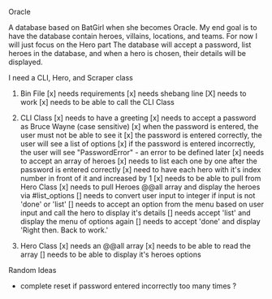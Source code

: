 Oracle

A database based on BatGirl when she becomes Oracle. My end goal is to have the database contain heroes, villains, locations, and teams. For now I will just focus on the Hero part The database will accept a password, list heroes in the database, and when a hero is chosen, their details will be displayed.

I need a CLI, Hero, and Scraper class

1. Bin File
  [x] needs requirements
  [x] needs shebang line
  [X] needs to work
  [x] needs to be able to call the CLI Class
2. CLI Class
  [x] needs to have a greeting
  [x] needs to accept a password as Bruce Wayne (case sensitive)
  [x] when the password is entered, the user must not be able to see it
  [x] the password is entered correctly, the user will see a list of options
  [x] if the password is entered incorrectly, the user will see "PasswordError" - an error to be defined later
  [x] needs to accept an array of heroes
  [x] needs to list each one by one after the password is entered correctly
  [x] need to have each hero with it's index number in front of it and increased by 1
  [x] needs to be able to pull from Hero Class
  [x] needs to pull Heroes @@all array and display the heroes via #list_options
  [] needs to convert user input to integer if input is not 'done' or 'list'
  [] needs to accept an option from the menu based on user input and call the hero to display it's details
  [] needs accept 'list' and display the menu of options again
  [] needs to accept 'done' and display 'Right then. Back to work.'

3. Hero Class
  [x] needs an @@all array
  [x] needs to be able to read the array
  [] needs to be able to display it's heroes options


Random Ideas
- complete reset if password entered incorrectly too many times ?
